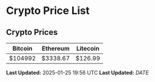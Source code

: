 # Crypto Price List

## Crypto Prices
| Bitcoin | Ethereum | Litecoin |
| ------- | -------- | -------- |
| $104992 | $3338.67 | $126.99 |
**Last Updated:** 2025-01-25 19:56 UTC
**Last Updated:** $DATE$
